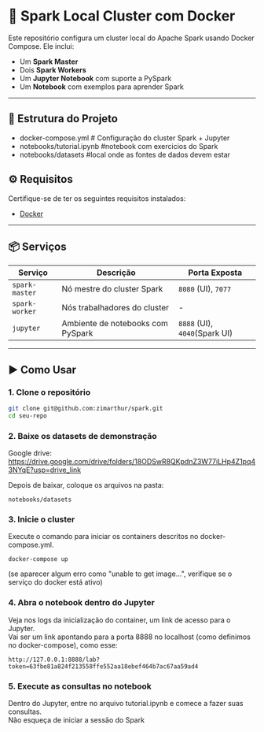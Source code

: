 # 🚀 Spark Local Cluster com Docker

Este repositório configura um cluster local do Apache Spark usando Docker Compose. Ele inclui:

- Um **Spark Master**
- Dois **Spark Workers**
- Um **Jupyter Notebook** com suporte a PySpark
- Um **Notebook** com exemplos para aprender Spark

---

## 🧱 Estrutura do Projeto

- docker-compose.yml # Configuração do cluster Spark + Jupyter
- notebooks/tutorial.ipynb #notebook com exercicios do Spark
- notebooks/datasets #local onde as fontes de dados devem estar

## ⚙️ Requisitos

Certifique-se de ter os seguintes requisitos instalados:

- [Docker](https://www.docker.com/)

---

## 📦 Serviços

| Serviço        | Descrição                         | Porta Exposta                 |
| -------------- | --------------------------------- | ----------------------------- |
| `spark-master` | Nó mestre do cluster Spark        | `8080` (UI), `7077`           |
| `spark-worker` | Nós trabalhadores do cluster      | -                             |
| `jupyter`      | Ambiente de notebooks com PySpark | `8888` (UI), `4040`(Spark UI) |

---

## ▶️ Como Usar

### 1. Clone o repositório

```bash
git clone git@github.com:zimarthur/spark.git
cd seu-repo
```

### 2. Baixe os datasets de demonstração

Google drive:
https://drive.google.com/drive/folders/18ODSwR8QKpdnZ3W77iLHp4Z1pq43NYqE?usp=drive_link

Depois de baixar, coloque os arquivos na pasta:

```
notebooks/datasets
```

### 3. Inicie o cluster

Execute o comando para iniciar os containers descritos no docker-compose.yml.

```
docker-compose up
```

(se aparecer algum erro como "unable to get image...", verifique se o serviço do docker está ativo)

### 4. Abra o notebook dentro do Jupyter

Veja nos logs da inicialização do container, um link de acesso para o Jupyter.  
Vai ser um link apontando para a porta 8888 no localhost (como definimos no docker-compose), como esse:

```
http://127.0.0.1:8888/lab?token=63fbe81a824f213558ffe552aa18ebef464b7ac67aa59ad4
```

### 5. Execute as consultas no notebook

Dentro do Jupyter, entre no arquivo tutorial.ipynb e comece a fazer suas consultas.  
Não esqueça de iniciar a sessão do Spark
